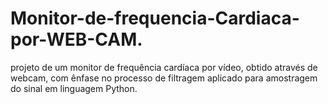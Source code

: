 # Monitor-de-frequencia-Cardiaca-por-WEB-CAM.
projeto de um monitor de frequência cardíaca por vídeo, obtido através de webcam, com ênfase no processo de filtragem aplicado para amostragem do sinal em linguagem Python.
